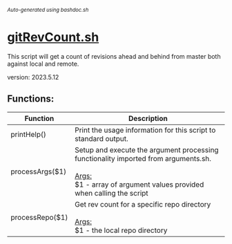 <small><i>Auto-generated using bashdoc.sh</i></small>
# [gitRevCount.sh](../gitRevCount.sh)

 This script will get a count of revisions ahead and behind from master both
 against local and remote.
 
 version: 2023.5.12


## Functions:
| Function | Description |
|----------|-------------|
| printHelp() | Print the usage information for this script to standard output.   |
| processArgs($1) | Setup and execute the argument processing functionality imported from arguments.sh.    <br><br><u>Args:</u><br>$1 - array of argument values provided when calling the script  <br> |
| processRepo($1) | Get rev count for a specific repo directory    <br><br><u>Args:</u><br>$1 - the local repo directory  <br> |

